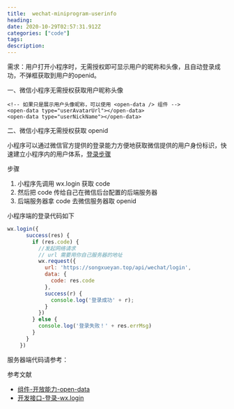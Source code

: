 ```yaml
---
title:  wechat-miniprogram-userinfo
heading:
date: 2020-10-29T02:57:31.912Z
categories: ["code"]
tags: 
description: 
---
```


需求：用户打开小程序时，无需授权即可显示用户的昵称和头像，且自动登录成功，不弹框获取到用户的openid。






一、微信小程序无需授权获取用户昵称头像

```
<!-- 如果只是展示用户头像昵称，可以使用 <open-data /> 组件 -->
<open-data type="userAvatarUrl"></open-data>
<open-data type="userNickName"></open-data>

```


二、微信小程序无需授权获取 openid

小程序可以通过微信官方提供的登录能力方便地获取微信提供的用户身份标识，快速建立小程序内的用户体系，[登录步骤](https://developers.weixin.qq.com/miniprogram/dev/framework/open-ability/login.html)

步骤
1. 小程序先调用 wx.login 获取 code
2. 然后把 code 传给自己在微信后台配置的后端服务器
3. 后端服务器拿 code 去微信服务器取 openid

小程序端的登录代码如下
```javascript
wx.login({
      success(res) {
        if (res.code) {
          //发起网络请求
          // url 需要用你自己服务器的地址
          wx.request({
            url: 'https://songxueyan.top/api/wechat/login',
            data: {
              code: res.code
            },
            success(r) {
              console.log('登录成功' + r);
            }
          })
        } else {
          console.log('登录失败！' + res.errMsg)
        }
      }
    })
```

服务器端代码请参考：

参考文献

- [组件-开放能力-open-data](https://developers.weixin.qq.com/miniprogram/dev/api/open-api/user-info/wx.getUserInfo.html)
- [开发接口-登录-wx.login](https://developers.weixin.qq.com/miniprogram/dev/api/open-api/login/wx.login.html)